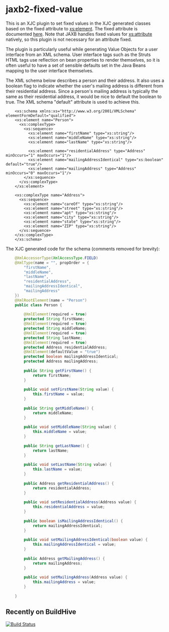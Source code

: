 jaxb2-fixed-value
=================

This is an XJC plugin to set fixed values in the XJC generated classes based on the fixed attribute to <xs:element>. The fixed attribute is documented [here](http://www.w3.org/TR/xmlschema-0/#OccurrenceConstraints). Note that JAXB handles fixed values for <xs:attribute> natively, so this plugin is not necessary for an attribute fixed.


The plugin is particularly useful while generating Value Objects for a user interface from an XML schema. User interface tags such as the Struts HTML tags use reflection on bean properties to render themselves, so it is often useful to have a set of sensible defaults set in the Java Beans mapping to the user interface themselves.

The XML schema below describes a person and their address. It also uses a boolean flag to indicate whether the user's mailing address is different from their residential address. Since a person's mailing address is typically the same as their residential address, it would be nice to default the boolean to true. The XML schema "default" attribute is used to achieve this.

        <xs:schema xmlns:xs="http://www.w3.org/2001/XMLSchema" elementFormDefault="qualified">
        <xs:element name="Person">
          <xs:complexType>
            <xs:sequence>
              <xs:element name="firstName" type="xs:string"/>
              <xs:element name="middleName" type="xs:string"/>
              <xs:element name="lastName" type="xs:string"/>
              
              <xs:element name="residentialAddress" type="Address" minOccurs="1" maxOccurs="1"/>
              <xs:element name="mailingAddressIdentical" type="xs:boolean" default="true"/>
              <xs:element name="mailingAddress" type="Address" minOccurs="0" maxOccurs="1"/>
            </xs:sequence>
          </xs:complexType>
        </xs:element>
        
        <xs:complexType name="Address">
          <xs:sequence>
            <xs:element name="careOf" type="xs:string"/>
            <xs:element name="street" type="xs:string"/>
            <xs:element name="apt" type="xs:string"/>
            <xs:element name="city" type="xs:string"/>
            <xs:element name="state" type="xs:string"/>
            <xs:element name="ZIP" type="xs:string"/>
          </xs:sequence>
        </xs:complexType>
        </xs:schema>

The XJC generated code for the schema (comments removed for brevity):

```java
    @XmlAccessorType(XmlAccessType.FIELD)
    @XmlType(name = "", propOrder = {
        "firstName",
        "middleName",
        "lastName",
        "residentialAddress",
        "mailingAddressIdentical",
        "mailingAddress"
    })
    @XmlRootElement(name = "Person")
    public class Person {
    
        @XmlElement(required = true)
        protected String firstName;
        @XmlElement(required = true)
        protected String middleName;
        @XmlElement(required = true)
        protected String lastName;
        @XmlElement(required = true)
        protected Address residentialAddress;
        @XmlElement(defaultValue = "true")
        protected boolean mailingAddressIdentical;
        protected Address mailingAddress;
    
        public String getFirstName() {
            return firstName;
        }
    
        public void setFirstName(String value) {
            this.firstName = value;
        }
    
        public String getMiddleName() {
            return middleName;
        }
    
        public void setMiddleName(String value) {
            this.middleName = value;
        }
    
        public String getLastName() {
            return lastName;
        }
    
        public void setLastName(String value) {
            this.lastName = value;
        }
    
        public Address getResidentialAddress() {
            return residentialAddress;
        }
    
        public void setResidentialAddress(Address value) {
            this.residentialAddress = value;
        }
    
        public boolean isMailingAddressIdentical() {
            return mailingAddressIdentical;
        }
    
        public void setMailingAddressIdentical(boolean value) {
            this.mailingAddressIdentical = value;
        }
    
        public Address getMailingAddress() {
            return mailingAddress;
        }
    
        public void setMailingAddress(Address value) {
            this.mailingAddress = value;
        }
    
    }
```

Recently on BuildHive
-----------------------------
[![Build Status](https://buildhive.cloudbees.com/job/fbdo/job/jaxb2-fixed-value/badge/icon)](https://buildhive.cloudbees.com/job/fbdo/job/jaxb2-fixed-value/)
